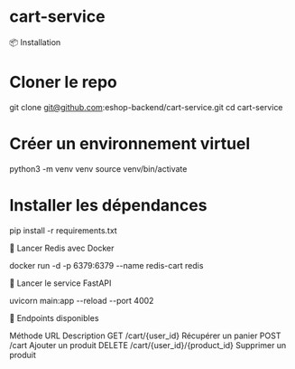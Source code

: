 # cart-service

📦 Installation

# Cloner le repo
git clone git@github.com:eshop-backend/cart-service.git
cd cart-service

# Créer un environnement virtuel
python3 -m venv venv
source venv/bin/activate


# Installer les dépendances

pip install -r requirements.txt


🐳 Lancer Redis avec Docker

docker run -d -p 6379:6379 --name redis-cart redis


🚀 Lancer le service FastAPI

uvicorn main:app --reload --port 4002


🧪 Endpoints disponibles

Méthode	URL	Description
GET	/cart/{user_id}	Récupérer un panier
POST	/cart	Ajouter un produit
DELETE	/cart/{user_id}/{product_id}	Supprimer un produit
